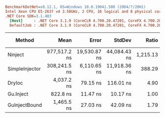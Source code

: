 ``` ini

BenchmarkDotNet=v0.12.1, OS=Windows 10.0.19041.508 (2004/?/20H1)
Intel Xeon CPU E5-2637 v4 3.50GHz, 2 CPU, 16 logical and 8 physical cores
.NET Core SDK=3.1.403
  [Host]     : .NET Core 3.1.9 (CoreCLR 4.700.20.47201, CoreFX 4.700.20.47203), X64 RyuJIT
  DefaultJob : .NET Core 3.1.9 (CoreCLR 4.700.20.47201, CoreFX 4.700.20.47203), X64 RyuJIT


```
|         Method |         Mean |        Error |       StdDev |    Ratio | RatioSD |  Gen 0 |  Gen 1 | Gen 2 | Allocated |
|--------------- |-------------:|-------------:|-------------:|---------:|--------:|-------:|-------:|------:|----------:|
|        Ninject | 977,517.2 ns | 19,530.87 ns | 44,084.43 ns | 1,215.13 |   53.05 | 3.9063 | 1.9531 |     - |   31432 B |
| SimpleInjector | 308,241.5 ns |  6,110.65 ns | 11,918.36 ns |   388.29 |   16.17 | 9.2773 | 2.9297 |     - |   74462 B |
|         DryIoc |   4,037.2 ns |     79.15 ns |    116.01 ns |     4.90 |    0.18 | 0.5722 |      - |     - |    4544 B |
|      Gu.Inject |     822.8 ns |     11.47 ns |     10.17 ns |     1.00 |    0.00 | 0.0954 |      - |     - |     752 B |
|  GuInjectBound |   1,465.5 ns |     27.03 ns |     42.09 ns |     1.79 |    0.06 | 0.1621 |      - |     - |    1280 B |
